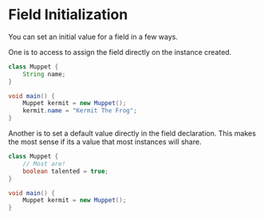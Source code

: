 # Field Initialization

You can set an initial value for a field in a few ways.

One is to access to assign the field directly on the instance created.

```java
class Muppet {
    String name;
}

void main() {
    Muppet kermit = new Muppet();
    kermit.name = "Kermit The Frog";
}
```

Another is to set a default value directly in the field declaration. This makes the most sense
if its a value that most instances will share.

```java
class Muppet {
    // Most are!
    boolean talented = true;
}

void main() {
    Muppet kermit = new Muppet();
}
```
